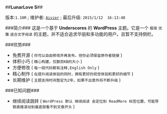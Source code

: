 ##**LunarLove S**##

版本:`1.10R` ; 维护者: [`Aivier`](http://aiyou.im) ; 最后升级: `2015/1/12  16:13:48`

###简介###
这是一个基于 **Underscores** 的 **WordPress** 主题。它是一个 `极简` `优雅` `适合文字阅读` 的主题，并不适合追求华丽和多功能的用户。且暂不支持侧栏。

###优势###
- 免费开源 ( `你可以自由修改并再发布，但你必须保留原作者链接` )
- 体积小巧 ( `精心构建，仅数百KB的大小` )
- 方便修改 ( `每一段代码都有注释,English Only` )
- 精心制作 ( `在提升阅读体验的同时，拥有更好的视觉体验和更好的细节` )
- 长期维护 ( `主题支持时间暂定为2年，如果不出意外将不断升级` )

###已知问题###
- 继续阅读跳转 ( `WordPress 默认 继续阅读 会定位到 ReadMore 标签位置，可能导致直接滚动到最底部看不到文章开头` )
